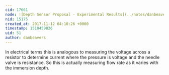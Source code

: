```yaml
---
cid: 17661
node: ![Depth Sensor Proposal - Experimental Results](../notes/danbeavers/11-12-2017/depth-sensor-proposal-experimental-results)
nid: 15175
created_at: 2017-11-12 04:10:26 +0000
timestamp: 1510459826
uid: 51
author: danbeavers
---
```


In electrical terms this is analogous to measuring the voltage across a resistor to determine current where the pressure is voltage and the needle valve is resistance.  So this is actually measuring flow rate as it varies with the immersion depth.